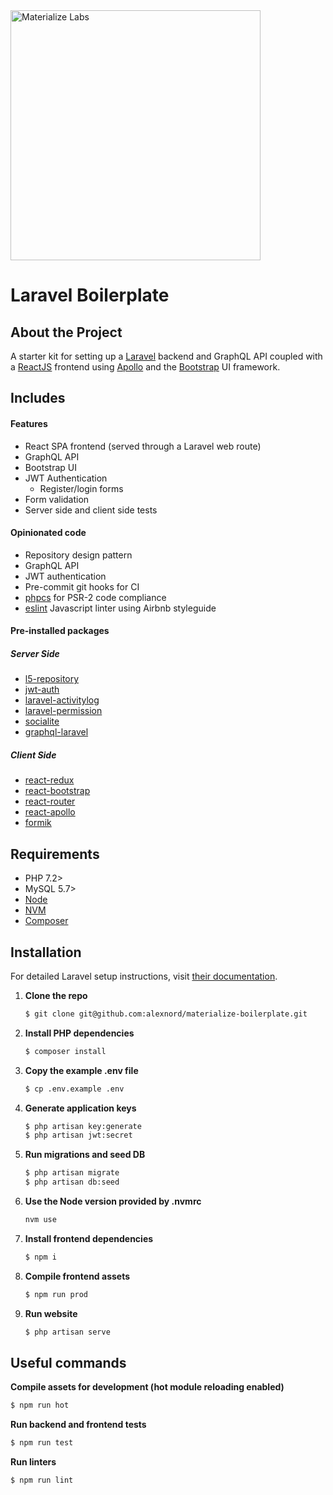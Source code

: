 <a href="https://materializelabs.com">
	<img src="https://d1vqe4bnlv6mwq.cloudfront.net/horizontal-logo.png" alt="Materialize Labs" width="400"/>
</a>

# Laravel Boilerplate

## About the Project

A starter kit for setting up a [Laravel](https://laravel.com) backend and GraphQL API coupled with a [ReactJS](https://reactjs.org/) frontend using [Apollo](https://github.com/apollographql/react-apollo) and the [Bootstrap](https://react-bootstrap.github.io/) UI framework.

## Includes

#### Features
* React SPA frontend (served through a Laravel web route)
* GraphQL API
* Bootstrap UI
* JWT Authentication
  * Register/login forms
* Form validation
* Server side and client side tests

#### Opinionated code
* Repository design pattern
* GraphQL API
* JWT authentication
* Pre-commit git hooks for CI
* [phpcs](https://github.com/squizlabs/PHP_CodeSniffer) for PSR-2 code compliance
* [eslint](https://github.com/eslint/eslint) Javascript linter using Airbnb styleguide

#### Pre-installed packages

##### Server Side
* [l5-repository](https://github.com/andersao/l5-repository)
* [jwt-auth](https://github.com/tymondesigns/jwt-auth)
* [laravel-activitylog](https://github.com/spatie/laravel-activitylog)
* [laravel-permission](https://github.com/spatie/laravel-permission)
* [socialite](https://laravel.com/docs/5.8/socialite)
* [graphql-laravel](https://github.com/rebing/graphql-laravel)

##### Client Side
* [react-redux](https://github.com/reduxjs/react-redux)
* [react-bootstrap](https://react-bootstrap.github.io/)
* [react-router](https://github.com/ReactTraining/react-router)
* [react-apollo](https://github.com/apollographql/react-apollo)
* [formik](https://github.com/jaredpalmer/formik)

## Requirements

* PHP 7.2>
* MySQL 5.7>
* [Node](https://nodejs.org/en/download/)
* [NVM](https://github.com/nvm-sh/nvm)
* [Composer](https://getcomposer.org/)

## Installation

For detailed Laravel setup instructions, visit [their documentation](https://laravel.com/docs/5.8/installation).

1. **Clone the repo**
   
   ```sh
   $ git clone git@github.com:alexnord/materialize-boilerplate.git
   ```
2. **Install PHP dependencies**
   
   ```sh
   $ composer install
   ```
3. **Copy the example .env file**
   
   ```sh
   $ cp .env.example .env
   ```
4. **Generate application keys**
   
   ```sh
   $ php artisan key:generate
   $ php artisan jwt:secret
   ```
5. **Run migrations and seed DB**
   
   ```sh
   $ php artisan migrate
   $ php artisan db:seed
   ```
6. **Use the Node version provided by .nvmrc**

   ```sh
   nvm use
   ```

7. **Install frontend dependencies**
   
   ```sh
   $ npm i
   ```
8. **Compile frontend assets**

   ```sh
   $ npm run prod
   ```
9. **Run website**

   ```sh
   $ php artisan serve
   ```

## Useful commands

**Compile assets for development (hot module reloading enabled)**
```sh
$ npm run hot
```

**Run backend and frontend tests**
```sh
$ npm run test
```

**Run linters**
```sh
$ npm run lint
```
